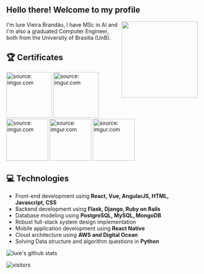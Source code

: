 <h2> Hello there! Welcome to my profile</h2>

<img align='right' src='https://user-images.githubusercontent.com/5713670/87202985-820dcb80-c2b6-11ea-9f56-7ec461c497c3.gif' width='200"'>

I'm Iure Vieira Brandão, I have MSc in AI and I'm also a graduated Computer Engineer, both from the University of Brasilia (UnB). 

## :trophy: Certificates

<a href="https://www.credly.com/badges/b28f022a-a8d3-4f85-aee8-5c956564d526"><img src="https://imgur.com/7GAVrKl" title="source: imgur.com" width="120"/></a>
<a href="https://www.credly.com/badges/c1388946-34c9-45b7-9fa4-78a2b0c3ab22"><img src="https://i.imgur.com/8qdni8Q.png" title="source: imgur.com" width="120"/></a>
<a href="https://www.credly.com/badges/0811d45d-fe11-4d51-a45f-f1a27e002b8c/linked_in_profile"><img src="https://i.imgur.com/Qmx9R82.png" title="source: imgur.com" width="110"/></a>
<a href="https://drive.google.com/file/d/1Fpig0mNcVKffB2CJKnF3_ZJUr_R7426P/view"><img src="https://i.imgur.com/p86H4as.png" title="source: imgur.com" width="110"/></a>
<a href="https://s3.us-east-2.amazonaws.com/ayx.certificates/20190324_AlterxDesignerCore9kFVPVTV65kNRdlW6xmMaVnVtNGdNJj5VbPBnVuNGbK12oVRahWOt90MrRVT.pdf"><img src="https://i.imgur.com/4wyXpj3.png" title="source: imgur.com" width="110"/></a>

## :computer: Technologies
- Front-end development using **React, Vue, AngularJS, HTML, Javascript, CSS**
- Backend development using **Flask, Django, Ruby on Rails**
- Database modeling using **PostgreSQL, MySQL, MongoDB**
- Robust full-stack system design implementation
- Mobile application development using **React Native**
- Cloud architecture using **AWS and Digital Ocean**
- Solving Data structure and algorithm questions in **Python**

![Iure's github stats](https://github-readme-stats.vercel.app/api?username=iurebrandao&hide=["issues"]&show_icons=true)

![visitors](https://visitor-badge.glitch.me/badge?page_id=iurebrandao)
